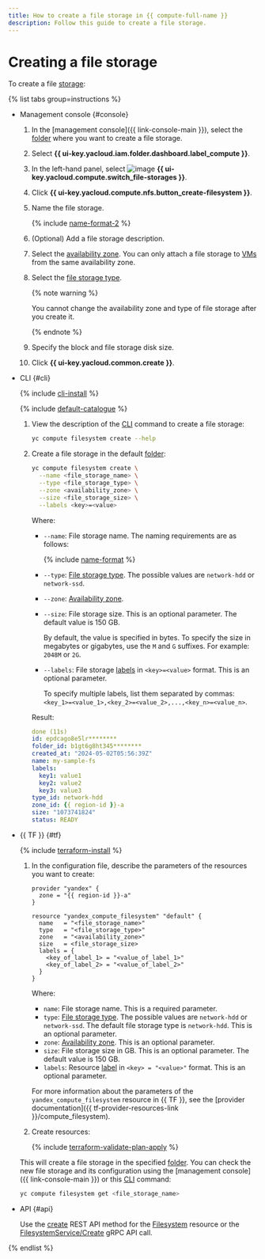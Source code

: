 ```yaml
---
title: How to create a file storage in {{ compute-full-name }}
description: Follow this guide to create a file storage.
---
```


# Creating a file storage


To create a file [storage](../../concepts/filesystem.md):

{% list tabs group=instructions %}

- Management console {#console}

   1. In the [management console]({{ link-console-main }}), select the [folder](../../../resource-manager/concepts/resources-hierarchy.md#folder) where you want to create a file storage.
   1. Select **{{ ui-key.yacloud.iam.folder.dashboard.label_compute }}**.
   1. In the left-hand panel, select ![image](../../../_assets/console-icons/nodes-right.svg) **{{ ui-key.yacloud.compute.switch_file-storages }}**.
   1. Click **{{ ui-key.yacloud.compute.nfs.button_create-filesystem }}**.
   1. Name the file storage.

      {% include [name-format-2](../../../_includes/name-format-2.md) %}

   1. (Optional) Add a file storage description.
   1. Select the [availability zone](../../../overview/concepts/geo-scope.md). You can only attach a file storage to [VMs](../../concepts/vm.md) from the same availability zone.
   1. Select the [file storage type](../../concepts/filesystem.md#types).

      {% note warning %}

      You cannot change the availability zone and type of file storage after you create it.

      {% endnote %}

   1. Specify the block and file storage disk size.
   1. Click **{{ ui-key.yacloud.common.create }}**.

- CLI {#cli}

   {% include [cli-install](../../../_includes/cli-install.md) %}

   {% include [default-catalogue](../../../_includes/default-catalogue.md) %}

   1. View the description of the [CLI](../../../cli/) command to create a file storage:

      ```bash
      yc compute filesystem create --help
      ```

   1. Create a file storage in the default [folder](../../../resource-manager/concepts/resources-hierarchy.md#folder):

      ```bash
      yc compute filesystem create \
        --name <file_storage_name> \
        --type <file_storage_type> \
        --zone <availability_zone> \
        --size <file_storage_size> \
        --labels <key>=<value>
      ```

      Where:
      * `--name`: File storage name. The naming requirements are as follows:

         {% include [name-format](../../../_includes/name-format.md) %}

      * `--type`: [File storage type](../../concepts/filesystem.md#types). The possible values are `network-hdd` or `network-ssd`.
      * `--zone`: [Availability zone](../../../overview/concepts/geo-scope.md).
      * `--size`: File storage size. This is an optional parameter. The default value is 150 GB.

         By default, the value is specified in bytes. To specify the size in megabytes or gigabytes, use the `M` and `G` suffixes. For example: `2048M` or `2G`.

      * `--labels`: File storage [labels](../../../resource-manager/concepts/labels.md) in `<key>=<value>` format. This is an optional parameter.

         To specify multiple labels, list them separated by commas: `<key_1>=<value_1>,<key_2>=<value_2>,...,<key_n>=<value_n>`.

      Result:

      ```yml
      done (11s)
      id: epdcago8e5lr********
      folder_id: b1gt6g8ht345********
      created_at: "2024-05-02T05:56:39Z"
      name: my-sample-fs
      labels:
        key1: value1
        key2: value2
        key3: value3
      type_id: network-hdd
      zone_id: {{ region-id }}-a
      size: "1073741824"
      status: READY
      ```

- {{ TF }} {#tf}

   {% include [terraform-install](../../../_includes/terraform-install.md) %}

   1. In the configuration file, describe the parameters of the resources you want to create:

      ```hcl
      provider "yandex" {
        zone = "{{ region-id }}-a"
      }

      resource "yandex_compute_filesystem" "default" {
        name   = "<file_storage_name>"
        type   = "<file_storage_type>"
        zone   = "<availability_zone>"
        size   = <file_storage_size>
        labels = {
          <key_of_label_1> = "<value_of_label_1>"
          <key_of_label_2> = "<value_of_label_2>"
        }
      }
      ```

      Where:
      * `name`: File storage name. This is a required parameter.
      * `type`: [File storage type](../../concepts/filesystem.md#types). The possible values are `network-hdd` or `network-ssd`. The default file storage type is `network-hdd`. This is an optional parameter.
      * `zone`: [Availability zone](../../../overview/concepts/geo-scope.md). This is an optional parameter.
      * `size`: File storage size in GB. This is an optional parameter. The default value is 150 GB.
      * `labels`: Resource [label](../../../resource-manager/concepts/labels.md) in `<key> = "<value>"` format. This is an optional parameter.

      For more information about the parameters of the `yandex_compute_filesystem` resource in {{ TF }}, see the [provider documentation]({{ tf-provider-resources-link }}/compute_filesystem).
   1. Create resources:

      {% include [terraform-validate-plan-apply](../../../_tutorials/_tutorials_includes/terraform-validate-plan-apply.md) %}

   This will create a file storage in the specified [folder](../../../resource-manager/concepts/resources-hierarchy.md#folder). You can check the new file storage and its configuration using the [management console]({{ link-console-main }}) or this [CLI](../../../cli/) command:

   ```bash
   yc compute filesystem get <file_storage_name>
   ```

- API {#api}

   Use the [create](../../api-ref/Filesystem/create.md) REST API method for the [Filesystem](../../api-ref/Filesystem/index.md) resource or the [FilesystemService/Create](../../api-ref/grpc/Filesystem/create.md) gRPC API call.

{% endlist %}